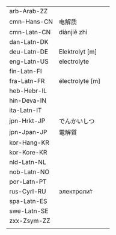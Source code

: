 | | | |
|-|-|-|
| arb-Arab-ZZ |  |  |
| cmn-Hans-CN | 电解质 |  |
| cmn-Latn-CN | diànjiě zhì |  |
| dan-Latn-DK |  |  |
| deu-Latn-DE | Elektrolyt [m] |  |
| eng-Latn-US | electrolyte |  |
| fin-Latn-FI |  |  |
| fra-Latn-FR | électrolyte [m] |  |
| heb-Hebr-IL |  |  |
| hin-Deva-IN |  |  |
| ita-Latn-IT |  |  |
| jpn-Hrkt-JP | でんかいしつ |  |
| jpn-Jpan-JP | 電解質 |  |
| kor-Hang-KR |  |  |
| kor-Kore-KR |  |  |
| nld-Latn-NL |  |  |
| nob-Latn-NO |  |  |
| por-Latn-PT |  |  |
| rus-Cyrl-RU | электроли́т |  |
| spa-Latn-ES |  |  |
| swe-Latn-SE |  |  |
| zxx-Zsym-ZZ |  |  |
|  |  |  |